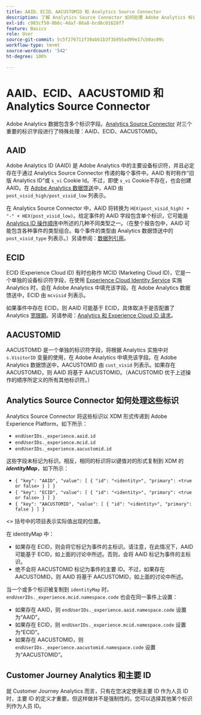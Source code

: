```yaml
---
title: AAID、ECID、AACUSTOMID 和 Analytics Source Connector
description: 了解 Analytics Source Connector 如何处理 Adobe Analytics 标识字段。
exl-id: c983cf50-0b6c-4daf-86a8-bcd6c01628f7
feature: Basics
role: User
source-git-commit: 5c5f276711f39abb1b3f3b955ad99e17cb0ac09c
workflow-type: tm+mt
source-wordcount: '542'
ht-degree: 100%

---
```


# AAID、ECID、AACUSTOMID 和 Analytics Source Connector

Adobe Analytics 数据包含多个标识字段。[Analytics Source Connector](https://experienceleague.adobe.com/docs/experience-platform/sources/ui-tutorials/create/adobe-applications/analytics.html) 对三个重要的标识字段进行了特殊处理：AAID、ECID、AACUSTOMID。

## AAID

Adobe Analytics ID (AAID) 是 Adobe Analytics 中的主要设备标识符，并且必定存在于通过 Analytics Source Connector 传递的每个事件中。AAID 有时称作“旧版 Analytics ID”或 `s_vi` Cookie Id。不过，即使 `s_vi` Cookie不存在，也会创建 AAID。在 [Adobe Analytics 数据馈送](https://experienceleague.adobe.com/docs/analytics/export/analytics-data-feed/data-feed-contents/datafeeds-reference.html?lang=zh-Hans#columns%2C-descriptions%2C-and-data-types?lang=zh-Hans)中，AAID 由 `post_visid_high/post_visid_low` 列表示。

在 Analytics Source Connector 中，AAID 将转换为 `HEX(post_visid_high) + "-" + HEX(post_visid_low)`。给定事件的 AAID 字段包含单个标识，它可能是 [Analytics ID 操作顺序](https://experienceleague.adobe.com/docs/id-service/using/reference/analytics-reference/analytics-order-of-operations.html)中所述的几种不同类型之一。（在整个报告包中，AAID 可能包含各种事件的类型组合。每个事件的类型由 Analytics 数据馈送中的 `post_visid_type` 列表示。）另请参阅：[数据列引用](https://experienceleague.adobe.com/docs/analytics/export/analytics-data-feed/data-feed-contents/datafeeds-reference.html)。

## ECID

ECID (Experience Cloud ID) 有时也称作 MCID (Marketing Cloud ID)，它是一个单独的设备标识符字段，在使用 [Experience Cloud Identity Service](https://experienceleague.adobe.com/docs/id-service/using/implementation/setup-analytics.html?lang=zh-Hans) 实施 Analytics 时，会在 Adobe Analytics 中填充该字段。在 Adobe Analytics 数据馈送中，ECID 由 `mcvisid` 列表示。

如果事件中存在 ECID，则 AAID 可能基于 ECID，具体取决于是否配置了 Analytics [宽限期](https://experienceleague.adobe.com/docs/id-service/using/reference/analytics-reference/grace-period.html)。另请参阅：[Analytics 和 Experience Cloud ID 请求](https://experienceleague.adobe.com/docs/id-service/using/reference/analytics-reference/legacy-analytics.html)。

## AACUSTOMID

AACUSTOMID 是一个单独的标识符字段，将根据 Analytics 实施中对 `s.VisitorID` 变量的使用，在 Adobe Analytics 中填充该字段。在 Adobe Analytics 数据馈送中，AACUSTOMID 由 `cust_visid` 列表示。如果存在 AACUSTOMID，则 AAID 将基于 AACUSTOMID。（AACUSTOMID 优于上述操作的顺序所定义的所有其他标识符。）

## Analytics Source Connector 如何处理这些标识

Analytics Source Connector 将这些标识以 XDM 形式传递到 Adobe Experience Platform，如下所示：

* `endUserIDs._experience.aaid.id`
* `endUserIDs._experience.mcid.id`
* `endUserIDs._experience.aacustomid.id`

这些字段未标记为标识。相反，相同的标识将以键值对的形式复制到 XDM 的 **_identityMap_**，如下所示：

* `{ "key": "AAID", "value": [ { "id": "<identity>", "primary": <true or false> } ] }`
* `{ "key": "ECID", "value": [ { "id": "<identity>", "primary": <true or false> } ] }`
* `{ "key": "AACUSTOMID", "value": [ { "id": "<identity>", "primary": false } ] }`

&lt;> 括号中的项目表示实际值出现的位置。

在 identityMap 中：

* 如果存在 ECID，则会将它标记为事件的主标识。请注意，在此情况下，AAID 可能基于 ECID，如上面的讨论中所述。否则，会将 AAID 标记为事件的主标识。
* 绝不会将 AACUSTOMID 标记为事件的主要 ID。不过，如果存在 AACUSTOMID，则 AAID 将基于 AACUSTOMID，如上面的讨论中所述。

当一个或多个标识被复制到 `identityMap` 时，`endUserIDs._experience.mcid.namespace.code` 也会在同一事件上设置：

* 如果存在 AAID，则 `endUserIDs._experience.aaid.namespace.code` 设置为“AAID”。
* 如果存在 ECID，则 `endUserIDs._experience.mcid.namespace.code` 设置为“ECID”。
* 如果存在 AACUSTOMID，则 `endUserIDs._experience.aacustomid.namespace.code` 设置为“AACUSTOMID”。

## Customer Journey Analytics 和主要 ID

就 Customer Journey Analytics 而言，只有在您决定使用主要 ID 作为人员 ID 时，主要 ID 的定义才重要。但这样做并不是强制性的。您可以选择其他某个标识列作为人员 ID。
